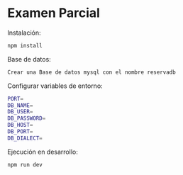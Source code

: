 # Examen Parcial

Instalación:
```bash
npm install
```
Base de datos:
```bash
Crear una Base de datos mysql con el nombre reservadb
```


Configurar variables de entorno:
```bash
PORT=
DB_NAME=
DB_USER=
DB_PASSWORD=
DB_HOST=
DB_PORT=
DB_DIALECT=
```


Ejecución en desarrollo:
```bash
npm run dev
```